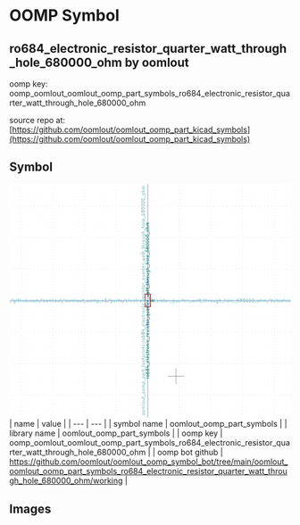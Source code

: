 # OOMP Symbol  
## ro684_electronic_resistor_quarter_watt_through_hole_680000_ohm  by oomlout  
  
oomp key: oomp_oomlout_oomlout_oomp_part_symbols_ro684_electronic_resistor_quarter_watt_through_hole_680000_ohm  
  
source repo at: [https://github.com/oomlout/oomlout_oomp_part_kicad_symbols](https://github.com/oomlout/oomlout_oomp_part_kicad_symbols)  
## Symbol  
  
[![working.png](working_600.png)](working.png)  
| name | value | 
| --- | --- | 
| symbol name | oomlout_oomp_part_symbols | 
| library name | oomlout_oomp_part_symbols | 
| oomp key | oomp_oomlout_oomlout_oomp_part_symbols_ro684_electronic_resistor_quarter_watt_through_hole_680000_ohm | 
| oomp bot github | https://github.com/oomlout/oomlout_oomp_symbol_bot/tree/main/oomlout_oomlout_oomp_part_symbols_ro684_electronic_resistor_quarter_watt_through_hole_680000_ohm/working | 
## Images  
